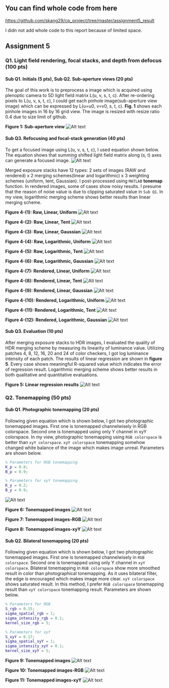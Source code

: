## You can find whole code from here

https://github.com/skang29/cp_project/tree/master/assignment5_result

I didn not add whole code to this report because of limited space.

## Assignment 5
### Q1. Light field rendering, focal stacks, and depth from defocus (100 pts)
#### Sub Q1. Initials (5 pts), Sub Q2. Sub-aperture views (20 pts)

  The goal of this work is to preprocess a image which is acquired using plenoptic camera to 5D light field matrix L(u, v, s, t, c). After re-ordering pixels to L(u, v, s, t, c), I could get each pinhole image(sub-aperture view image) which can be expressed by L(u=u0, v=v0, s, t, c). **Fig. 1** shows each pinhole images in 16 by 16 grid view. The image is resized with resize ratio 0.4 due to size limit of github.
  
**Figure 1: Sub-aperture view**
![Alt text](/assignment4_result/results/Q2_sub_aperture_views/result.png)


#### Sub Q3. Refocusing and focal-stack generation (40 pts)
  To get a focused image using L(u, v, s, t, c), I used equation shown below. The equation shows that summing shifted light field matrix along (s, t) axes can generate a focused image.
![Alt text](/assignment4_result/results/Q3_refocusing/equation_1.png)

Merged exposure stacks have 12 types: 2 sets of images (RAW and rendered) x 2 merging schemes(linear and logarithmic) x 3 weighting schemes (uniform, tent, Gaussian). I post-processed using `MATLAB` **tonemap** function. In rendered images, some of cases show noisy results. I presume that the reason of noise value is due to clipping saturated value in `Sub Q1`. In my view, logarithmic merging scheme shows better results than linear merging scheme.

**Figure 4-(1): Raw, Linear, Uniform**
![Alt text](/assignment4_result/results/Q2_HDR/tonemapped_matlab/uniform_raw_linear.jpg)




**Figure 4-(2): Raw, Linear, Tent**
![Alt text](/assignment4_result/results/Q2_HDR/tonemapped_matlab/tent_raw_linear.jpg)




**Figure 4-(3): Raw, Linear, Gaussian**
![Alt text](/assignment4_result/results/Q2_HDR/tonemapped_matlab/gaussian_raw_linear.jpg)




**Figure 4-(4): Raw, Logarithmic, Uniform**
![Alt text](/assignment4_result/results/Q2_HDR/tonemapped_matlab/uniform_raw_logarithmic.jpg)




**Figure 4-(5): Raw, Logarithmic, Tent**
![Alt text](/assignment4_result/results/Q2_HDR/tonemapped_matlab/tent_raw_logarithmic.jpg)




**Figure 4-(6): Raw, Logarithmic, Gaussian**
![Alt text](/assignment4_result/results/Q2_HDR/tonemapped_matlab/gaussian_raw_logarithmic.jpg)




**Figure 4-(7): Rendered, Linear, Uniform**
![Alt text](/assignment4_result/results/Q2_HDR/tonemapped_matlab/uniform_rendered_linear.jpg)




**Figure 4-(8): Rendered, Linear, Tent**
![Alt text](/assignment4_result/results/Q2_HDR/tonemapped_matlab/tent_rendered_linear.jpg)




**Figure 4-(9): Rendered, Linear, Gaussian**
![Alt text](/assignment4_result/results/Q2_HDR/tonemapped_matlab/gaussian_rendered_linear.jpg)




**Figure 4-(10): Rendered, Logarithmic, Uniform**
![Alt text](/assignment4_result/results/Q2_HDR/tonemapped_matlab/uniform_rendered_logarithmic.jpg)




**Figure 4-(11): Rendered, Logarithmic, Tent**
![Alt text](/assignment4_result/results/Q2_HDR/tonemapped_matlab/tent_rendered_logarithmic.jpg)




**Figure 4-(12): Rendered, Logarithmic, Gaussian**
![Alt text](/assignment4_result/results/Q2_HDR/tonemapped_matlab/gaussian_rendered_logarithmic.jpg)



#### Sub Q3. Evaluation (10 pts)
After merging exposure stacks to HDR images, I evaluated the quality of HDR merging scheme by measuring its linearity of luminance value. Utilizing patches 4, 8, 12, 16, 20 and 24 of color checkers, I got log luminance intensity of each patch. The results of linear regression are shown in **figure 5**. Every case shows meaningful R-squared value which indicates the error of regression result. Logarithmic merging scheme shows better results in both qualitative and quantitative evaluations.


**Figure 5: Linear regression results**
![Alt text](/assignment4_result/results/Q2_HDR/linear_regression.png)




### Q2. Tonemapping (50 pts)
#### Sub Q1. Photographic tonemapping (20 pts)
  Following given equation which is shown below, I got two photographic tonemapped images. First one is tonemapped channelwisely in RGB colorspace. Second one is tonemapped using only Y channel in xyY colorspace. In my view, photographic tonemapping using `RGB colorspace` is better than `xyY colorspace`. `xyY colorspace` tonemapping somehow changed white balance of the image which makes image unreal. Parameters are shown below.
```MATLAB
% Parameters for RGB tonemapping
K_p = 0.8;
B_p = 0.9;

% Parameters for xyY tonemapping
K_y = 0.2;
B_y = 0.9;
```
  
  
![Alt text](/assignment4_result/results/Q3_tonemap/formula.png)

**Figure 6: Tonemapped images**
![Alt text](/assignment4_result/results/Q3_tonemap/figure.png)


**Figure 7: Tonemapped images-RGB**
![Alt text](/assignment4_result/results/Q3_tonemap/photo_rgb.png)


**Figure 8: Tonemapped images-xyY**
![Alt text](/assignment4_result/results/Q3_tonemap/photo_xyY.png)



#### Sub Q2. Bilateral tonemapping (20 pts)
  Following given equation which is shown below, I got two photographic tonemapped images. First one is tonemapped channelwisely in `RGB colorspace`. Second one is tonemapped using only Y channel in `xyY colorspace`. Bilateral tonemapping in `RGB colorspace` show more smoothed result in color than photographical tonemapping. As it uses bilateral filter, the edge is encouraged which makes image more clear. `xyY colorspace` shows saturated result. In this method, I prefer `RGB colorspace` tonemapping result than `xyY colorspace` tonemapping result. Parameters are shown below.
  ``` MATLAB
% Parameters for RGB
S_rgb = 0.15;
sigma_spatial_rgb = 1;
sigma_intensity_rgb = 0.1;
kernel_size_rgb = 5;

% Parameters for xyY
S_xyY = 0.17;
sigma_spatial_xyY = 1;
sigma_intensity_xyY = 0.1;
kernel_size_xyY = 5;
```

**Figure 9: Tonemapped images**
![Alt text](/assignment4_result/results/Q3_tonemap/figure_bilateral.png)


**Figure 10: Tonemapped images-RGB**
![Alt text](/assignment4_result/results/Q3_tonemap/bilateral_rgb.png)


**Figure 11: Tonemapped images-xyY**
![Alt text](/assignment4_result/results/Q3_tonemap/bilateral_xyY.png)

